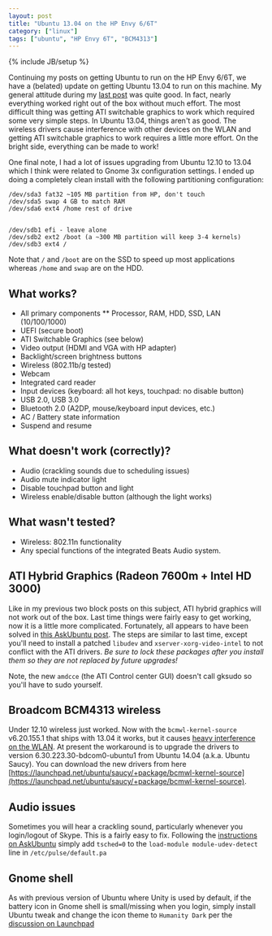 ```yaml
---
layout: post
title: "Ubuntu 13.04 on the HP Envy 6/6T"
category: ["linux"]
tags: ["ubuntu", "HP Envy 6T", "BCM4313"]
---
```

{% include JB/setup %}

Continuing my posts on getting Ubuntu to run on the HP Envy 6/6T, we have a
(belated) update on getting Ubuntu 13.04 to run on this machine. My general
attitude during my [last post]() was quite good. In fact, nearly
everything worked right out of the box without much effort. The most difficult
thing was getting ATI switchable graphics to work which required some very
simple steps. In Ubuntu 13.04, things aren't as good. The wireless drivers
cause interference with other devices on the WLAN and getting ATI switchable
graphics to work requires a little more effort. On the bright side, everything
can be made to work!

One final note, I had a lot of issues upgrading from Ubuntu 12.10 to 13.04 
which I think were related to Gnome 3x configuration settings. I ended up
doing a completely clean install with the following partitioning configuration:

    /dev/sda3 fat32 ~105 MB partition from HP, don't touch
    /dev/sda5 swap 4 GB to match RAM
    /dev/sda6 ext4 /home rest of drive


    /dev/sdb1 efi - leave alone
    /dev/sdb2 ext2 /boot (a ~300 MB partition will keep 3-4 kernels)
    /dev/sdb3 ext4 /

Note that `/` and `/boot` are on the SSD to speed up most applications whereas
`/home` and `swap` are on the HDD.

## What works?

* All primary components
** Processor, RAM, HDD, SSD, LAN (10/100/1000)
* UEFI (secure boot)
* ATI Switchable Graphics (see below)
* Video output (HDMI and VGA with HP adapter)
* Backlight/screen brightness buttons
* Wireless (802.11b/g tested)
* Webcam
* Integrated card reader
* Input devices (keyboard: all hot keys, touchpad: no disable button)
* USB 2.0, USB 3.0
* Bluetooth 2.0 (A2DP, mouse/keyboard input devices, etc.)
* AC / Battery state information
* Suspend and resume

## What doesn't work (correctly)?

* Audio (crackling sounds due to scheduling issues)
* Audio mute indicator light
* Disable touchpad button and light
* Wireless enable/disable button (although the light works)

## What wasn't tested?

* Wireless: 802.11n functionality
* Any special functions of the integrated Beats Audio system.

## ATI Hybrid Graphics (Radeon 7600m + Intel HD 3000)

Like in my previous two block posts on this subject, ATI hybrid graphics
will not work out of the box. Last time things were fairly easy to get
working, now it is a little more complicated. Fortunately, all appears
to have been solved in [this AskUbuntu post](http://askubuntu.com/questions/205112/how-do-i-get-amd-intel-hybrid-graphics-drivers-to-work).
The steps are similar to last time, except you'll need to install a patched `libudev` and `xserver-xorg-video-intel` to not conflict with the ATI drivers. *Be sure to lock these packages after you install them so
they are not replaced by future upgrades!*

Note, the new `amdcce` (the ATI Control center GUI) doesn't call gksudo so you'll have to sudo yourself.

## Broadcom BCM4313 wireless

Under 12.10 wireless just worked. Now with the `bcmwl-kernel-source` v6.20.155.1 that ships with 13.04 it works, but it causes [heavy 
interference on the WLAN](https://bugs.launchpad.net/ubuntu/+source/bcmwl/+bug/1174145). At present the workaround is to upgrade the drivers to version 6.30.223.30-bdcom0-ubuntu1 from Ubuntu 14.04 (a.k.a. Ubuntu Saucy). You can download the new drivers from here [https://launchpad.net/ubuntu/saucy/+package/bcmwl-kernel-source](https://launchpad.net/ubuntu/saucy/+package/bcmwl-kernel-source).

## Audio issues

Sometimes you will hear a crackling sound, particularly whenever you
login/logout of Skype. This is a fairly easy to fix. Following the
[instructions on AskUbuntu](http://askubuntu.com/questions/157891/skype-and-vlc-sounds-sizzle-distorted-bad) simply add `tsched=0` to the `load-module module-udev-detect` line in `/etc/pulse/default.pa`

## Gnome shell

As with previous version of Ubuntu where Unity is used by default, if
the battery icon in Gnome shell is small/missing when you login, simply
install Ubuntu tweak and change the icon theme to `Humanity Dark` per
the [discussion on Launchpad](https://bugs.launchpad.net/light-themes/+bug/863663)


